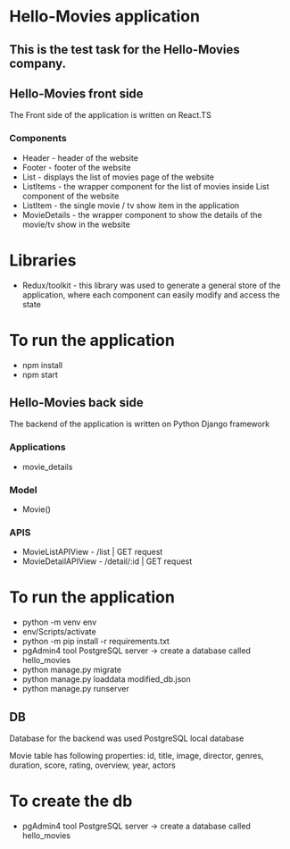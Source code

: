 # Hello-Movies application

## This is the test task for the Hello-Movies company.

## Hello-Movies front side

The Front side of the application is written on React.TS

### Components
 - Header - header of the website
 - Footer - footer of the website
 - List - displays the list of movies page of the website
 - ListItems - the wrapper component for the list of movies inside List component of the website
 - ListItem - the single movie / tv show item in the application
 - MovieDetails - the wrapper component to show the details of the movie/tv show in the website


# Libraries
 - Redux/toolkit - this library was used to generate a general store of the application, where each component can easily modify and access the state


# To run the application
 - npm install
 - npm start

## Hello-Movies back side

The backend of the application is written on Python Django framework

### Applications
 - movie_details

### Model
 - Movie()

### APIS
 - MovieListAPIView - /list | GET request
 - MovieDetailAPIView - /detail/:id | GET request


# To run the application
 - python -m venv env
 - env/Scripts/activate
 - python -m pip install -r requirements.txt
 - pgAdmin4 tool PostgreSQL server -> create a database called hello_movies
 - python manage.py migrate
 - python manage.py loaddata modified_db.json
 - python manage.py runserver

## DB

Database for the backend was used PostgreSQL local database

Movie table has following properties: id, title, image, director, genres, duration, score, rating, overview, year, actors 

# To create the db
 - pgAdmin4 tool PostgreSQL server -> create a database called hello_movies
